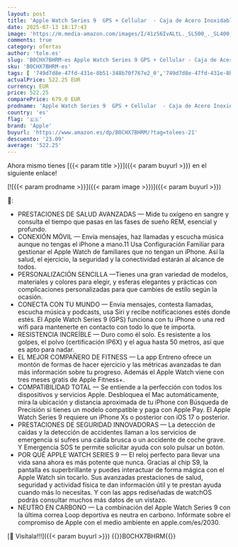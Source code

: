 ```yaml
---
layout: post
title: 'Apple Watch Series 9  GPS + Cellular  - Caja de Acero Inoxidable en Plata de 41 mm - Correa Deportiva Azul tempestad - Talla M/L'
date: 2025-07-13 18:17:43
image: 'https://m.media-amazon.com/images/I/41zS6IvALtL._SL500_._SL400_.jpg'
comments: true
category: ofertas
author: 'tole.es'
slug: 'B0CHX7BHRM-es Apple Watch Series 9 GPS + Cellular - Caja de Acero...'
sku: 'B0CHX7BHRM-es'
tags: [ '749d7d8e-47fd-431e-8b51-348b70f767e2_0','749d7d8e-47fd-431e-8b51-348b70f767e2_601','749d7d8e-47fd-431e-8b51-348b70f767e2_9801','Apple','Arborist Merchandising Root','Electrónica','Self Service','Smartwatches','Special Features Stores','Tecnología para vestir','Wireless Category page - Wearables','apple','🇪🇸', ]
actualPrice: 522.25 EUR
currency: EUR
price: 522.25
comparePrice: 679.0 EUR
prodname: 'Apple Watch Series 9  GPS + Cellular  - Caja de Acero Inoxidable en Plata de 41 mm - Correa Deportiva Azul tempestad - Talla M/L'
country: 'es'
flag: '🇪🇸'
brand: 'Apple'
buyurl: 'https://www.amazon.es/dp/B0CHX7BHRM/?tag=tolees-21'
descuento: '23.09'
average: '522.25'
---
```


Ahora mismo tienes [{{< param title >}}]({{< param buyurl >}}) en el siguiente enlace!

[![{{< param prodname >}}]({{< param image >}})]({{< param buyurl >}})

🔎:

- PRESTACIONES DE SALUD AVANZADAS — Mide tu oxígeno en sangre y consulta el tiempo que pasas en las fases de sueño REM, esencial y profundo.
- CONEXIÓN MÓVIL — Envía mensajes, haz llamadas y escucha música aunque no tengas el iPhone a mano.11 Usa Configuración Familiar para gestionar el Apple Watch de familiares que no tengan un iPhone. Así la salud, el ejercicio, la seguridad y la conectividad estarán al alcance de todos.
- PERSONALIZACIÓN SENCILLA —Tienes una gran variedad de modelos, materiales y colores para elegir, y esferas elegantes y prácticas con complicaciones personalizadas para que cambies de estilo según la ocasión.
- CONECTA CON TU MUNDO — Envía mensajes, contesta llamadas, escucha música y podcasts, usa Siri y recibe notificaciones estés donde estés. El Apple Watch Series 9 (GPS) funciona con tu iPhone o una red wifi para mantenerte en contacto con todo lo que te importa.
- RESISTENCIA INCREÍBLE — Duro como él solo. Es resistente a los golpes, el polvo (certificación IP6X) y el agua hasta 50 metros, así que es apto para nadar.
- EL MEJOR COMPAÑERO DE FITNESS — La app Entreno ofrece un montón de formas de hacer ejercicio y las métricas avanzadas te dan más información sobre tu progreso. Además el Apple Watch viene con tres meses gratis de Apple Fitness+.
- COMPATIBILIDAD TOTAL — Se entiende a la perfección con todos los dispositivos y servicios Apple. Desbloquea el Mac automáticamente, mira la ubicación y distancia aproximada de tu iPhone con Búsqueda de Precisión si tienes un modelo compatible y paga con Apple Pay. El Apple Watch Series 9 requiere un iPhone Xs o posterior con iOS 17 o posterior.
- PRESTACIONES DE SEGURIDAD INNOVADORAS — La detección de caídas y la detección de accidentes llaman a los servicios de emergencia si sufres una caída brusca o un accidente de coche grave. Y Emergencia SOS te permite solicitar ayuda con solo pulsar un botón.
- POR QUÉ APPLE WATCH SERIES 9 — El reloj perfecto para llevar una vida sana ahora es más potente que nunca. Gracias al chip S9, la pantalla es superbrillante y puedes interactuar de forma mágica con el Apple Watch sin tocarlo. Sus avanzadas prestaciones de salud, seguridad y actividad física te dan información útil y te prestan ayuda cuando más lo necesitas. Y con las apps rediseñadas de watchOS podrás consultar muchos más datos de un vistazo.
- NEUTRO EN CARBONO — La combinación del Apple Watch Series 9 con la última correa Loop deportiva es neutra en carbono. Infórmate sobre el compromiso de Apple con el medio ambiente en apple.com/es/2030.

[🛒 Visítala!!!]({{< param buyurl >}})
{{<world>}}B0CHX7BHRM{{</world>}}
